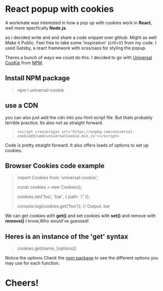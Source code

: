 # React popup with cookies
A workmate was interested in how a pop up with cookies work in **React**, well more specfically **Node.js**.

so i decided write and and share a code snippet over github. Might as well Make it Public. 
Feel free to take some 'inspiration' (crtl+V) from my code.
I used Gatsby, a react framework with scss/sass for styling the popup.

Theres a bunch of ways we could do this. I decided to go with [Universal CooKie](https://www.npmjs.com/package/universal-cookie) from [NPM](https://www.npmjs.com).

## Install **NPM package**
>npm i universal-cookie 

## use a **CDN**
you can also just add the cdn into you html script file. But thats probably terrible practice. Its also not as straight forward.
>`<script crossorigin src="https://unpkg.com/universal-cookie@3/umd/universalCookie.min.js"></script>`

Code is pretty straight forward. It also offers loads of options to set up cookies.


## Browser Cookies code example
>
>import Cookies from 'universal-cookie';
>
>const cookies = new Cookies();
>
>cookies.set('foo', 'bar', { path: '/' });
>
>console.log(cookies.get('foo')); // Output: bar

We can get cookies with **get()** and set cookies with **set()** and remove with **remove()**
I know,Who would've guessed!

## Heres is an instance of the 'get' syntax
>cookies.get(name, [options])

Notice the options
Check the [npm package]('https://www.npmjs.com/package/universal-cookie') to see the different options you may use for each function.

# Cheers!